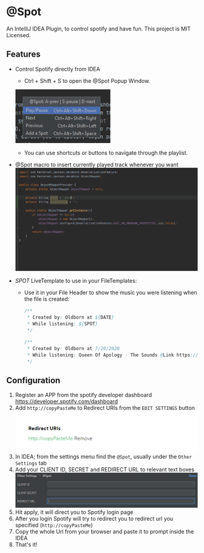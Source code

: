# @Spot
An IntelliJ IDEA Plugin, to control spotify and have fun.
This project is MIT Licensed.

## Features
* Control Spotify directly from IDEA
    * Ctrl + Shift + S to open the @Spot Popup Window.
    
    ![@Spot Popup](readme_resources/atspot_popup.png?raw=true "@Spot Popup") 
    * You can use shortcuts or buttons to navigate through the playlist.
* @Spot macro to insert currently played track whenever you want
        ![Show](readme_resources/show_case.gif?raw=true "Show")
* ${SPOT}$ LiveTemplate to use in your FileTemplates:
    * Use it in your File Header to show the music you were listening when the file is created:
        ``` java
        /**
         * Created by: Oldborn at ${DATE}
         * While listening: ${SPOT}
         */
        ```
       ``` java
      /**
        * Created by: Oldborn at 7/20/2020
        * While listening: Queen Of Apology - The Sounds @Link https://open.spotify.com/track/3Vhz7k3JplPZDXNHarFMTb
        */
       ```

## Configuration
1. Register an APP from the spotify developer dashboard https://developer.spotify.com/dashboard
2. Add `http://copyPasteMe` to Redirect URIs from the `EDIT SETTINGS` button
![Redirect Url](readme_resources/redirect_url.png?raw=true "Redirect Url")
3. In IDEA; from the settings menu find the `@Spot`, usually under the `Other Settings` tab
4. Add your CLIENT ID, SECRET and REDIRECT URL to relevant text boxes
![Settings Menu](readme_resources/settings_menu.png?raw=true "Settings Menu")
5. Hit apply, it will direct you to Spotify login page
6. After you login Spotify will try to redirect you to redirect url you specified (`http://copyPasteMe`)
7. Copy the whole Url from your browser and paste it to prompt inside the IDEA 
8. That's it!
